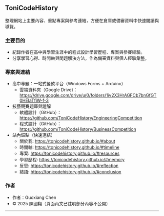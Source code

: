 ## ToniCodeHistory

整理網站上主要內容、重點專案與參考連結，方便在倉庫或備審資料中快速閱讀與導覽。

### 主要目的

- 紀錄作者在高中與學習生涯中的程式設計學習歷程、專案與參賽經驗。
- 分享學習心得、時間軸與問題解決方法，作為備審資料與個人經驗彙整。

### 專案與連結

- 高中專題：一站式餐飲平台（Windows Forms + Arduino）
	- 雲端資料夾（Google Drive）：https://drive.google.com/drive/u/0/folders/1iv2X3HrAGFCb7bnGfGT0HEIaTfiW-f-3
- 技藝競賽題庫與題解
	- 軟體設計（GitHub）：https://github.com/ToniCodeHistory/EngineeringCompetition
	- 程式設計（GitHub）：https://github.com/ToniCodeHistory/BusinessCompetition
- 站內錨點（快速連結）
	- 關於我: https://tonicodehistory.github.io/#about
	- 時間軸: https://tonicodehistory.github.io/#timeline
	- 專案: https://tonicodehistory.github.io/#resources
	- 學習歷程: https://tonicodehistory.github.io/#memory
	- 反思: https://tonicodehistory.github.io/#reflection
	- 結語: https://tonicodehistory.github.io/#conclusion

### 作者

- 作者：Guoxiang Chen
- © 2025 陳國翔（頁面內文已註明部分內容不公開）

---

